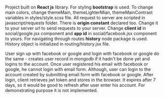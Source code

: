 Project built on **React js** library. For styling **bootstrap** is used. To change main colors, change themeMain, themeLighterMian, themeMainContrast variables in styles/style.scss file. All request to server are scripted in javascript/requests folder. There is **origin constant** declared too. Change it to your server url to send requests to your server. Change  **client id** in social/google.jsx component and **app id** in social/facebook.jsx component to yours. For navigating through routes **history** node package is used. History object is initialized in routing/history.jsx file.

User sign up with facebook or google and login with facebook or google do the same - creates user record in mongodb if it hadn't be done yet and logins to the account. Once user registered his email with facebook or google, he cannot login with email form. Although, user can login to the account created by submitting email form with facebook or google. After login, client retrieves jwt token and stores in the browser. It expires after 7 days, so it would be good to refresh after user enter his account. For demonstrating purpose it is not implemented.
